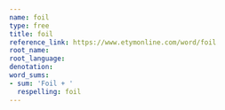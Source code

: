 ```yaml
---
name: foil
type: free
title: foil
reference_link: https://www.etymonline.com/word/foil
root_name: 
root_language: 
denotation: 
word_sums:
- sum: 'Foil + '
  respelling: foil
---
```

